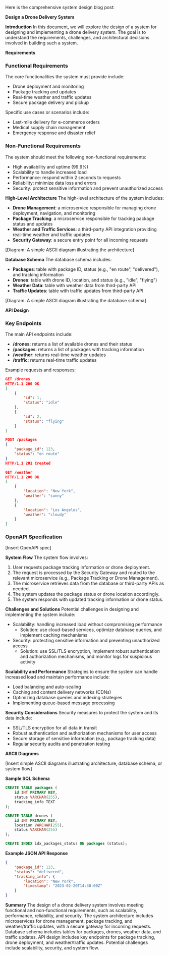 Here is the comprehensive system design blog post:

**Design a Drone Delivery System**

**Introduction**
In this document, we will explore the design of a system for designing and implementing a drone delivery system. The goal is to understand the requirements, challenges, and architectural decisions involved in building such a system.

**Requirements**
### Functional Requirements
The core functionalities the system must provide include:

* Drone deployment and monitoring
* Package tracking and updates
* Real-time weather and traffic updates
* Secure package delivery and pickup

Specific use cases or scenarios include:

* Last-mile delivery for e-commerce orders
* Medical supply chain management
* Emergency response and disaster relief

### Non-Functional Requirements
The system should meet the following non-functional requirements:

* High availability and uptime (99.9%)
* Scalability to handle increased load
* Performance: respond within 2 seconds to requests
* Reliability: minimize data loss and errors
* Security: protect sensitive information and prevent unauthorized access

**High-Level Architecture**
The high-level architecture of the system includes:

* **Drone Management**: a microservice responsible for managing drone deployment, navigation, and monitoring
* **Package Tracking**: a microservice responsible for tracking package status and updates
* **Weather and Traffic Services**: a third-party API integration providing real-time weather and traffic updates
* **Security Gateway**: a secure entry point for all incoming requests

[Diagram: A simple ASCII diagram illustrating the architecture]

**Database Schema**
The database schema includes:

* **Packages**: table with package ID, status (e.g., "en route", "delivered"), and tracking information
* **Drones**: table with drone ID, location, and status (e.g., "idle", "flying")
* **Weather Data**: table with weather data from third-party API
* **Traffic Updates**: table with traffic updates from third-party API

[Diagram: A simple ASCII diagram illustrating the database schema]

**API Design**
### Key Endpoints
The main API endpoints include:

* **/drones**: returns a list of available drones and their status
* **/packages**: returns a list of packages with tracking information
* **/weather**: returns real-time weather updates
* **/traffic**: returns real-time traffic updates

Example requests and responses:
```json
GET /drones
HTTP/1.1 200 OK
[
    {
        "id": 1,
        "status": "idle"
    },
    {
        "id": 2,
        "status": "flying"
    }
]

POST /packages
{
    "package_id": 123,
    "status": "en route"
}
HTTP/1.1 201 Created

GET /weather
HTTP/1.1 200 OK
[
    {
        "location": "New York",
        "weather": "sunny"
    },
    {
        "location": "Los Angeles",
        "weather": "cloudy"
    }
]
```
### OpenAPI Specification
[Insert OpenAPI spec]

**System Flow**
The system flow involves:

1. User requests package tracking information or drone deployment.
2. The request is processed by the Security Gateway and routed to the relevant microservice (e.g., Package Tracking or Drone Management).
3. The microservice retrieves data from the database or third-party APIs as needed.
4. The system updates the package status or drone location accordingly.
5. The system responds with updated tracking information or drone status.

**Challenges and Solutions**
Potential challenges in designing and implementing the system include:

* Scalability: handling increased load without compromising performance
	+ Solution: use cloud-based services, optimize database queries, and implement caching mechanisms
* Security: protecting sensitive information and preventing unauthorized access
	+ Solution: use SSL/TLS encryption, implement robust authentication and authorization mechanisms, and monitor logs for suspicious activity

**Scalability and Performance**
Strategies to ensure the system can handle increased load and maintain performance include:

* Load balancing and auto-scaling
* Caching and content delivery networks (CDNs)
* Optimizing database queries and indexing strategies
* Implementing queue-based message processing

**Security Considerations**
Security measures to protect the system and its data include:

* SSL/TLS encryption for all data in transit
* Robust authentication and authorization mechanisms for user access
* Secure storage of sensitive information (e.g., package tracking data)
* Regular security audits and penetration testing

**ASCII Diagrams**

[Insert simple ASCII diagrams illustrating architecture, database schema, or system flow]

**Sample SQL Schema**
```sql
CREATE TABLE packages (
    id INT PRIMARY KEY,
    status VARCHAR(255),
    tracking_info TEXT
);

CREATE TABLE drones (
    id INT PRIMARY KEY,
    location VARCHAR(255),
    status VARCHAR(255)
);

CREATE INDEX idx_packages_status ON packages (status);
```

**Example JSON API Response**
```json
{
    "package_id": 123,
    "status": "delivered",
    "tracking_info": {
        "location": "New York",
        "timestamp": "2023-02-20T14:30:00Z"
    }
}
```
**Summary**
The design of a drone delivery system involves meeting functional and non-functional requirements, such as scalability, performance, reliability, and security. The system architecture includes microservices for drone management, package tracking, and weather/traffic updates, with a secure gateway for incoming requests. Database schema includes tables for packages, drones, weather data, and traffic updates. API design includes key endpoints for package tracking, drone deployment, and weather/traffic updates. Potential challenges include scalability, security, and system flow.